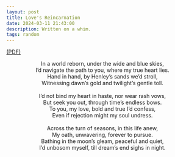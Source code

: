 ```yaml
---
layout: post
title: Love's Reincarnation
date: 2024-03-11 21:43:00
description: Written on a whim.
tags: random
---
```

[(PDF)](/assets/pdf/love's_reincarnation.pdf)

<center> In a world reborn, under the wide and blue skies,</center> 
<center> I’d navigate the path to you, where my true heart lies.</center> 
<center> Hand in hand, by Henley’s sands we’d stroll,</center> 
<center> Witnessing dawn’s gold and twilight’s gentle toll.</center> 
<br /> 
<center> I’d not bind my heart in haste, nor wear rash vows,</center> 
<center> But seek you out, through time’s endless bows.</center> 
<center> To you, my love, bold and true I’d confess,</center> 
<center> Even if rejection might my soul undress.</center> 
<br />
<center> Across the turn of seasons, in this life anew,</center> 
<center> My oath, unwavering, forever to pursue.</center> 
<center> Bathing in the moon’s gleam, peaceful and quiet,</center> 
<center> I’d unbosom myself, till dream’s end sighs in night.</center> 

